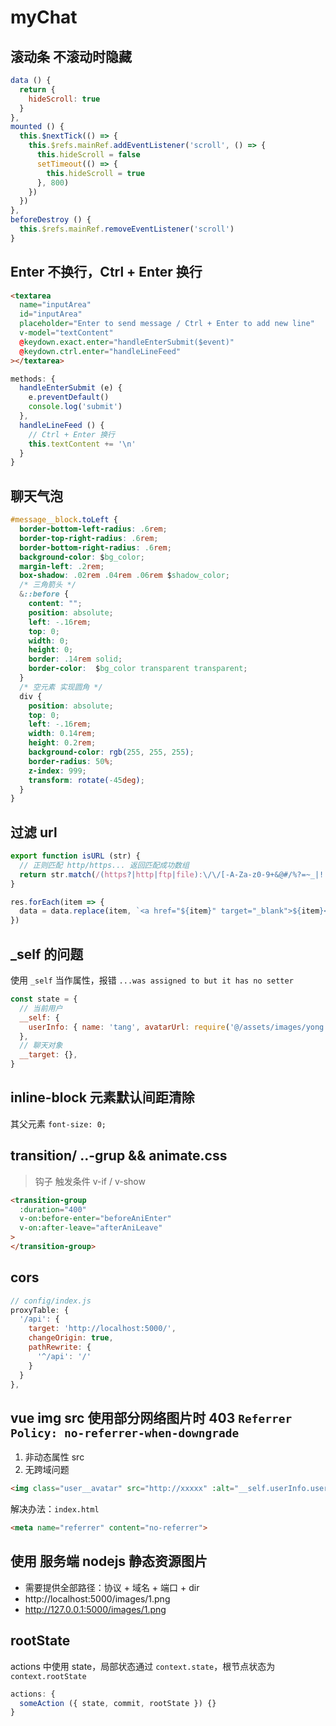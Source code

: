 # myChat

## 滚动条 不滚动时隐藏
```js
data () {
  return {
    hideScroll: true
  }
},
mounted () {
  this.$nextTick(() => {
    this.$refs.mainRef.addEventListener('scroll', () => {
      this.hideScroll = false
      setTimeout(() => {
        this.hideScroll = true
      }, 800)
    })
  })
},
beforeDestroy () {
  this.$refs.mainRef.removeEventListener('scroll')
}
```

## Enter 不换行，Ctrl + Enter 换行
```html
<textarea
  name="inputArea"
  id="inputArea"
  placeholder="Enter to send message / Ctrl + Enter to add new line"
  v-model="textContent"
  @keydown.exact.enter="handleEnterSubmit($event)"
  @keydown.ctrl.enter="handleLineFeed"
></textarea>
```
```js
methods: {
  handleEnterSubmit (e) {
    e.preventDefault()
    console.log('submit')
  },
  handleLineFeed () {
    // Ctrl + Enter 换行
    this.textContent += '\n'
  }
}
```

## 聊天气泡
```css
#message__block.toLeft {
  border-bottom-left-radius: .6rem;
  border-top-right-radius: .6rem;
  border-bottom-right-radius: .6rem;
  background-color: $bg_color;
  margin-left: .2rem;
  box-shadow: .02rem .04rem .06rem $shadow_color;
  /* 三角箭头 */
  &::before {
    content: "";
    position: absolute;
    left: -.16rem;
    top: 0;
    width: 0;
    height: 0;
    border: .14rem solid;
    border-color:  $bg_color transparent transparent;
  }
  /* 空元素 实现圆角 */
  div {
    position: absolute;
    top: 0;
    left: -.16rem;
    width: 0.14rem;
    height: 0.2rem;
    background-color: rgb(255, 255, 255);
    border-radius: 50%;
    z-index: 999;
    transform: rotate(-45deg);
  }
}
```

## 过滤 url
```js
export function isURL (str) {
  // 正则匹配 http/https... 返回匹配成功数组
  return str.match(/(https?|http|ftp|file):\/\/[-A-Za-z0-9+&@#/%?=~_|!:,.;]+[-A-Za-z0-9+&@#/%=~_|]/g)
}

res.forEach(item => {
  data = data.replace(item, `<a href="${item}" target="_blank">${item}</a>`)
})
```

## _self 的问题
使用 `_self` 当作属性，报错 `...was assigned to but it has no setter`

```js
const state = {
  // 当前用户
  __self: {
    userInfo: { name: 'tang', avatarUrl: require('@/assets/images/yong.jpg') }
  },
  // 聊天对象
  __target: {},
}
```

## inline-block 元素默认间距清除

其父元素 `font-size: 0;`

## transition/ ..-grup && animate.css
> 钩子 触发条件 v-if / v-show 
```html
<transition-group
  :duration="400"
  v-on:before-enter="beforeAniEnter"
  v-on:after-leave="afterAniLeave"
>
</transition-group>
```
## cors
```js
// config/index.js
proxyTable: {
  '/api': {
    target: 'http://localhost:5000/',
    changeOrigin: true,
    pathRewrite: {
      '^/api': '/'
    }
  }
},
```

## vue img src 使用部分网络图片时 403 `Referrer Policy: no-referrer-when-downgrade`
1. 非动态属性 src
2. 无跨域问题

```html
<img class="user__avatar" src="http://xxxxx" :alt="__self.userInfo.username" />
```

解决办法：`index.html`
```html
<meta name="referrer" content="no-referrer">
```

## 使用 服务端 nodejs 静态资源图片
- 需要提供全部路径：协议 + 域名 + 端口 + dir
- http://localhost:5000/images/1.png
- http://127.0.0.1:5000/images/1.png


## rootState
actions 中使用 state，局部状态通过 `context.state`，根节点状态为 `context.rootState`

```js
actions: {
  someAction ({ state, commit, rootState }) {}
}
```